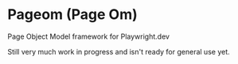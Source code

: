 # Pageom (Page Om)

Page Object Model framework for Playwright.dev

Still very much work in progress and isn't ready for general use yet.
